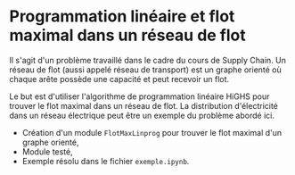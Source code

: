 # Programmation linéaire et flot maximal dans un réseau de flot

Il s'agit d'un problème travaillé dans le cadre du cours de Supply Chain. Un réseau de flot (aussi appelé réseau de transport) est un graphe orienté où chaque arête possède une capacité et peut recevoir un flot. 

Le but est d'utiliser l'algorithme de programmation linéaire HiGHS pour trouver le flot maximal dans un réseau de flot. La distribution d'électricité dans un réseau électrique peut être un exemple du problème abordé ici.

- Création d'un module `FlotMaxLinprog` pour trouver le flot maximal d'un graphe orienté,
- Module testé,
- Exemple résolu dans le fichier `exemple.ipynb`.
